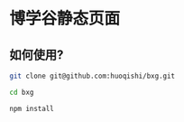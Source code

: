 # 博学谷静态页面

## 如何使用?
```bash
git clone git@github.com:huoqishi/bxg.git
```
```bash
cd bxg
```
```bash
npm install
```

